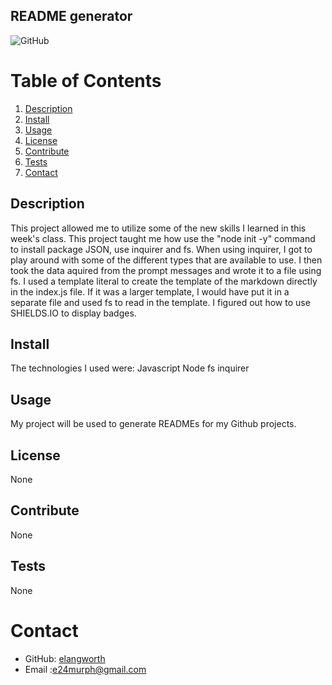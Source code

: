 ## README generator
![GitHub](https://img.shields.io/github/license/elangworth/readme-generator?logo=GitHub&logoColor=blue)

# Table of Contents
1. [Description](/#Description)
2. [Install](/#Install)
3. [Usage](/#Usage)
4. [License](/#License)
5. [Contribute](/#Contribute)
6. [Tests](/#Tests)
7. [Contact](/#Contact)

## Description
This project allowed me to utilize some of the new skills I learned in this week's class. This project taught me how use the "node init -y" command to install package JSON, use inquirer and fs. When using inquirer, I got to play around with some of the different types that are available to use. I then took the data aquired from the prompt messages and wrote it to a file using fs. I used a template literal to create the template of the markdown directly in the index.js file. If it was a larger template, I would have put it in a separate file and used fs to read in the template. I figured out how to use SHIELDS.IO to display badges.

## Install
The technologies I used were:
Javascript
Node
fs
inquirer

## Usage
My project will be used to generate READMEs for my Github projects.

## License
None

## Contribute
None

## Tests
None    

# Contact 
* GitHub: [elangworth](https://github.com/elangworth)
* Email :e24murph@gmail.com
